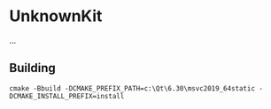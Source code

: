 # UnknownKit

...


## Building

```
cmake -Bbuild -DCMAKE_PREFIX_PATH=c:\Qt\6.30\msvc2019_64static -DCMAKE_INSTALL_PREFIX=install
```
